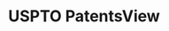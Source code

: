 ---
layout: default
bigquery: https://console.cloud.google.com/bigquery?p=patents-public-data&d=patentsview&page=dataset
citation: Attribution should be given to PatentsView for use, distribution, or derivative
  works.
code: https://github.com/CSSIP-AIR/PatentsView-Code-Snippets/
contributors: USPTO
cost: None
description: 'PatentsView includes US patent data including raw data (summaries, applications,
  pregrant applications), disambugations of inventors and assignees, and inventor
  gender estimates.  Also foreign priority data, # of figures and sheets, and government
  interest statements.'
documentation: https://patentsview.org/query/builder-faqs
last_edit: Mon, 04 Apr 2022 19:02:57 GMT
location: https://patentsview.org/
maintained_by: USPTO
record_creation_timestamp: 12/2/2020 17:20:46
schema_fields: '[''date'', ''gi_statement'', ''latin_name'', ''level_one'', ''county_fips'',
  ''inventor_id'', ''county'', ''term_extension'', ''f371_date'', ''disamb_assignee_id_20191231'',
  ''lapse_of_patent'', ''ipc_class'', ''subsection_id'', ''disamb_assignee_id_20190820'',
  ''disamb_inventor_id_20200630'', ''disamb_inventor_id_20180528'', ''length'', ''subclass_id'',
  ''category_id'', ''f102_date'', ''kind'', ''classification_status'', ''state_fips'',
  ''disamb_inventor_id_20191008'', ''_102_date'', ''applicant_type'', ''male_flag'',
  ''latlong'', ''disamb_inventor_id_20171003'', ''text'', ''lawyer_id'', ''country_transformed'',
  ''series_code'', ''num_figures'', ''classification_level'', ''main_group'', ''term_disclaimer'',
  ''subcategory_id'', ''sequence'', ''fname'', ''group_id'', ''action_date'', ''patent_id'',
  ''level_two'', ''dependent'', ''variety'', ''disamb_assignee_id_20200331'', ''doctype'',
  ''rel_id'', ''withdrawn'', ''type'', ''contract_award_number'', ''rawlocation_id'',
  ''_371_date'', ''application_id'', ''subgroup_id'', ''field_id'', ''lname'', ''disamb_assignee_id_20200630'',
  ''disamb_inventor_id_20201229'', ''disamb_inventor_id_20200331'', ''name'', ''disamb_inventor_id_20171226'',
  ''reldocno'', ''citation_id'', ''rawinventor_id'', ''male'', ''status'', ''disamb_inventor_id_20181127'',
  ''disamb_inventor_id_20190312'', ''subclass'', ''sector_title'', ''num'', ''num_sheets'',
  ''number'', ''organization_id'', ''subgroup'', ''classification_data_source'', ''doc_type'',
  ''location_id'', ''disamb_assignee_id_20191008'', ''abstract'', ''exemplary'', ''designation'',
  ''relkind'', ''title'', ''state'', ''deceased'', ''assignee_id'', ''organization'',
  ''rule_47'', ''latitude'', ''filename'', ''uuid'', ''name_first'', ''classification_value'',
  ''city'', ''disamb_inventor_id_20170307'', ''disclaimer_date'', ''group'', ''publication_number'',
  ''role'', ''section_id'', ''disamb_assignee_id_20190312'', ''mainclass_id'', ''num_claims'',
  ''disamb_assignee_id_20181127'', ''field_title'', ''symbol_position'', ''level_three'',
  ''name_last'', ''disamb_inventor_id_20170808'', ''longitude'', ''disamb_inventor_id_20191231'',
  ''disamb_inventor_id_20190820'', ''country'', ''id'', ''category'', ''attribution_status'',
  ''disamb_assignee_id_20200929'', ''term_grant'', ''ipc_version_indicator'', ''rawassignee_id'',
  ''section'', ''disamb_inventor_id_20200929'']'
shortname: patentsview
tags:
- disambiguation
- United States
- gender
terms_of_use: Creative Commons Attribution 4.0 International License.
timeframe: 1963-1999
title: USPTO PatentsView
uuid: cf1780b1-e265-4e49-8d1d-83b9cfe0fd9a
---